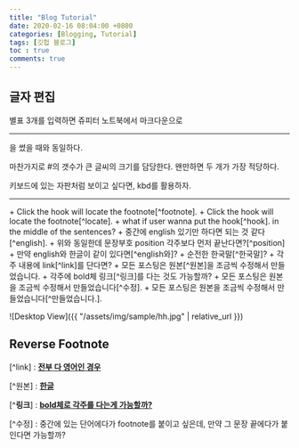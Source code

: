 ```yaml
---
title: "Blog Tutorial"
date: 2020-02-16 08:04:00 +0800
categories: [Blogging, Tutorial]
tags: [깃헙 블로그]
toc : true
comments: true
---
```


## 글자 편집
별표 3개를 입력하면 쥬피터 노트북에서 마크다운으로 <hr>을 썼을 때와 동일하다.

마찬가지로 #의 갯수가 큰 글씨의 크기를 담당한다. 왠만하면 두 개가 가장 적당하다.

<kbd>키보드</kbd>에 있는 자판처럼 보이고 싶다면, kbd를 활용하자.


<hr>
+ Click the hook will locate the footnote[^footnote].  
+ Click the hook will locate the footnote[^locate].  
+ what if user wanna put the hook[^hook]. in the middle of the sentences?  
+ 중간에 english 있기만 하다면 되는 것 같다[^english].  
+ 위와 동일한데 문장부호 position 각주보다 먼저 끝난다면?[^position]  
+ 만약 english와 한글이 같이 있다면[^english와]?  
+ 순전한 한국말[^한국말]?  
+ 각주 내용에 link[^link]를 단다면?  
+ 모든 포스팅은 원본[^원본]을 조금씩 수정해서 만들었습니다.  
+ 각주에 bold체 링크[^링크]를 다는 것도 가능할까?  
+ 모든 포스팅은 원본을 조금씩 수정해서 만들었습니다[^수정].
+ 모든 포스팅은 원본을 조금씩 수정해서 만들었습니다[^만들었습니다.].

![Desktop View]({{ "/assets/img/sample/hh.jpg" | relative_url }})

## Reverse Footnote
[^footnote]: The footnote source.

[^locate]: 각주는 각주인데, 해당되는 각주 바로 뒤에 따라나오지 않은 경우.

[^hook]: 문장 중간의 단어에 각주를 붙이고, 바로 그 뒤에 집어넣은 경우.  

[^english]: 영어와 한글이 섞여있는 문장 속에서 영어를 각주로 땀.

[^position]: 문장부호가 먼저 끝나는 경우.  

[^english와]: 영어 한글이 섞인 경우.

[^한국말]: 순전한 한국말에다가 가장 끝 위치에 각주를 단다면?

[^link] : [**전부 다 영어인 경우**](https://github.com/cotes2020/jekyll-theme-chirpy/)  

[^원본] : [**한글**](https://github.com/cotes2020/jekyll-theme-chirpy/)  

[^**링크**] : [**bold체로 각주를 다는게 가능할까?**](https://github.com/cotes2020/jekyll-theme-chirpy/)  

[^수정] : 중간에 있는 단어에다가 footnote를 붙이고 싶은데, 만약 그 문장 끝에다가 붙인다면 가능할까?
